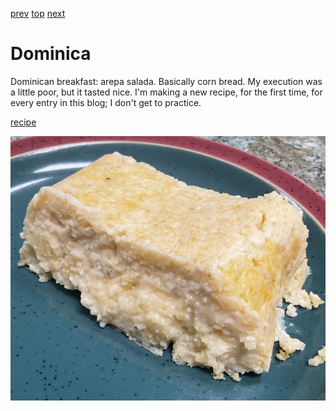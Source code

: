 [prev](djibouti.md)
[top](../index.md)
[next](dominican_republic.md)
# Dominica

Dominican breakfast: arepa salada. Basically corn bread. My execution
was a little poor, but it tasted nice. I'm making a new recipe, for
the first time, for every entry in this blog; I don't get to practice.

[recipe](https://www.dominicancooking.com/15692/arepa-salada-dominican-savory-cornbread)

![breakfast](images/dominica.jpeg)
